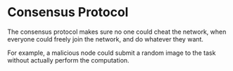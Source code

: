 # Consensus Protocol

The consensus protocol makes sure no one could cheat the network, when everyone could freely join the network, and do whatever they want.

&#x20;For example, a malicious node could submit a random image to the task without actually perform the computation.

